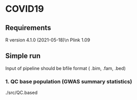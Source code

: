 # COVID19

## Requirements
R version 4.1.0 (2021-05-18)\n
Plink 1.09

## Simple run
Input of pipeline should be bfile format ( .bim, .fam, .bed)

### 1. QC base population (GWAS summary statistics)
./src/QC.based 




